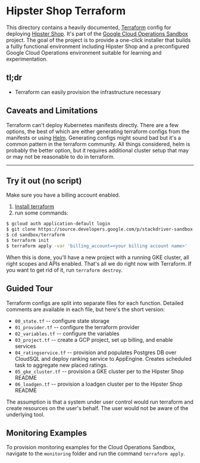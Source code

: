 Hipster Shop Terraform
================================================================================

This directory contains a heavily documented, [Terraform]
config for deploying [Hipster Shop]. It's part of the [Google Cloud Operations Sandbox]
project. The goal of the project is to provide a one-click installer that builds
a fullly functional environment including Hipster Shop and a preconfigured
Google Cloud Operations environment suitable for learning and experimentation.

[Terraform]: https://www.terraform.io/
[Hipster Shop]: https://github.com/GoogleCloudPlatform/microservices-demo
[Google Cloud Operations Sandbox]: https://stackdriver-sandbox.dev

tl;dr
--------------------------------------------------------------------------------

* Terraform can easily provision the infrastructure necessary

[Cloud Graphite]: https://github.com/terraform-providers/terraform-provider-google
[GCP provider]: https://www.terraform.io/docs/providers/google/index.html

Caveats and Limitations
--------------------------------------------------------------------------------

Terraform can't deploy Kubernetes manifests directly. There are a few options,
the best of which are either generating terraform configs from the manifests or
using [Helm]. Generating configs might sound bad but it's a common pattern in the terraform community. 
All things considered, helm is probably the better option, but it requires additional
cluster setup that may or may not be reasonable to do in terraform.

[Helm]: https://helm.sh

--------------------------------------------------------------------------------

## Try it out (no script)

Make sure you have a billing account enabled.

1. [Install terraform]
2. run some commands:

```bash
$ gcloud auth application-default login
$ git clone https://source.developers.google.com/p/stackdriver-sandbox-230822/r/sandbox
$ cd sandbox/terraform
$ terraform init
$ terraform apply -var 'billing_account=<your billing account name>'
```

When this is done, you'll have a new project with a running GKE cluster, all right scopes
and APIs enabled. That's all we do right now with Terraform.
If you want to get rid of it, run `terraform destroy`.

[Install terraform]: https://www.terraform.io/downloads.html

Guided Tour
--------------------------------------------------------------------------------

Terraform configs are split into separate files for each function. Detailed
comments are available in each file, but here's the short version:

* `00_state.tf` -- configure state storage
* `01_provider.tf` -- configure the terraform provider
* `02_variables.tf` -- configure the variables  
* `03_project.tf` -- create a GCP project, set up billing, and enable services
* `04_ratingservice.tf` -- provision and populates Postgres DB over CloudSQL and deploy ranking service to AppEngine. Creates scheduled task to aggregate new placed ratings.
* `05_gke_cluster.tf` -- provision a GKE cluster per to the Hipster Shop README
* `06_loadgen.tf` -- provision a loadgen cluster per to the Hipster Shop README

The assumption is that a system under user control would run terraform and create resources on the user's behalf.
The user would not be aware of the underlying tool.

Monitoring Examples
--------------------------------------------------------------------------------

To provision monitoring examples for the Cloud Operations Sandbox, navigate
to the `monitoring` folder and run the command `terraform apply`. 
